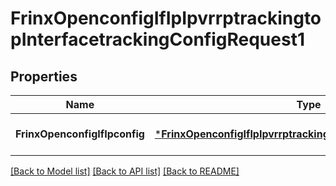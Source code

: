 # FrinxOpenconfigIfIpIpvrrptrackingtopInterfacetrackingConfigRequest1

## Properties
Name | Type | Description | Notes
------------ | ------------- | ------------- | -------------
**FrinxOpenconfigIfIpconfig** | [***FrinxOpenconfigIfIpIpvrrptrackingtopInterfacetrackingConfig**](frinx.openconfig.if.ip.ipvrrptrackingtop.interfacetracking.Config.md) |  | [optional] [default to null]

[[Back to Model list]](../README.md#documentation-for-models) [[Back to API list]](../README.md#documentation-for-api-endpoints) [[Back to README]](../README.md)


